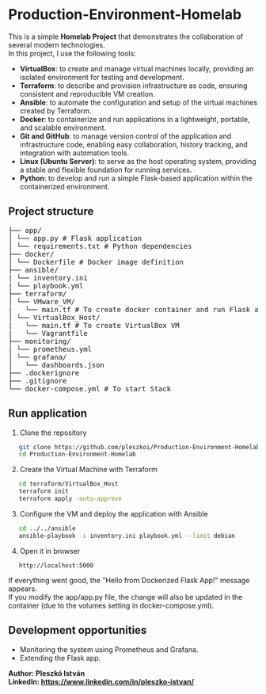 # Production-Environment-Homelab

This is a simple **Homelab Project** that demonstrates the collaboration of several modern technologies.\
In this project, I use the following tools: 
- **VirtualBox**: to create and manage virtual machines locally, providing an isolated environment for testing and development.  
- **Terraform**: to describe and provision infrastructure as code, ensuring consistent and reproducible VM creation.  
- **Ansible**: to automate the configuration and setup of the virtual machines created by Terraform.  
- **Docker**: to containerize and run applications in a lightweight, portable, and scalable environment.  
- **Git and GitHub**: to manage version control of the application and infrastructure code, enabling easy collaboration, history tracking, and integration with automation tools.  
- **Linux (Ubuntu Server)**: to serve as the host operating system, providing a stable and flexible foundation for running services.  
- **Python**: to develop and run a simple Flask-based application within the containerized environment.

## Project structure
<pre>
├── app/
│ └── app.py # Flask application
│ └── requirements.txt # Python dependencies
├── docker/
│ └── Dockerfile # Docker image definition
├── ansible/
| └── inventory.ini
| └── playbook.yml
├── terraform/
│ └── VMware_VM/
|   └── main.tf # To create docker container and run Flask app
│ └── VirtualBox_Host/
|   └── main.tf # To create VirtualBox VM
|   └── Vagrantfile
├── monitoring/
| └── prometheus.yml
│ └── grafana/
│   └── dashboards.json
├── .dockerignore
├── .gitignore
└── docker-compose.yml # To start Stack
</pre>
## Run application

1. Clone the repository
```bash
   git clone https://github.com/pleszkoi/Production-Environment-Homelab.git
   cd Production-Environment-Homelab
```
2. Create the Virtual Machine with Terraform
```bash
   cd terraform/VirtualBox_Host
   terraform init
   terraform apply -auto-approve
```
3. Configure the VM and deploy the application with Ansible
```bash
   cd ../../ansible
   ansible-playbook -i inventory.ini playbook.yml --limit debian
```
4. Open it in browser
```arduino
   http://localhost:5000
```

If everything went good, the "Hello from Dockerized Flask App!" message appears.\
If you modify the app/app.py file, the change will also be updated in the container (due to the volumes setting in docker-compose.yml).

## Development opportunities

- Monitoring the system using Prometheus and Grafana.
- Extending the Flask app.


**Author: Pleszkó István**\
**LinkedIn: https://www.linkedin.com/in/pleszko-istvan/**
